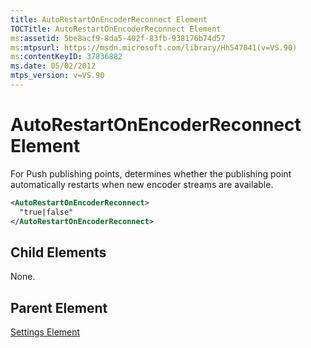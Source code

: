 ```yaml
---
title: AutoRestartOnEncoderReconnect Element
TOCTitle: AutoRestartOnEncoderReconnect Element
ms:assetid: 5be8acf9-8da5-402f-83fb-938176b74d57
ms:mtpsurl: https://msdn.microsoft.com/library/Hh547041(v=VS.90)
ms:contentKeyID: 37836882
ms.date: 05/02/2012
mtps_version: v=VS.90
---
```


# AutoRestartOnEncoderReconnect Element

For Push publishing points, determines whether the publishing point automatically restarts when new encoder streams are available.

```xml
<AutoRestartOnEncoderReconnect>
  "true|false"
</AutoRestartOnEncoderReconnect>
```

## Child Elements

None.

## Parent Element

[Settings Element](settings-element.md)
